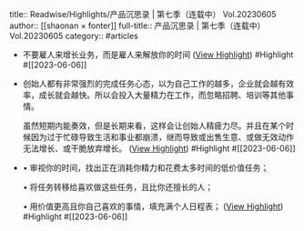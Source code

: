 title:: Readwise/Highlights/产品沉思录 | 第七季（连载中） Vol.20230605
author:: [[shaonan × fonter]]
full-title:: 产品沉思录 | 第七季（连载中） Vol.20230605
category:: #articles
- 不要雇人来增长业务，而是雇人来解放你的时间 ([View Highlight](https://read.readwise.io/read/01h288ppwjn1nvx95fxnpd7ydt)) #Highlight #[[2023-06-06]]
- 创始人都有非常强烈的完成任务心态，以为自己工作的越多，企业就会越有效率，成长就会越快。所以会投入大量精力在工作，而忽略招聘、培训等其他事情。
  
  虽然短期内能奏效，但是长期来看，这样会让创始人精疲力尽。并且在某个时候因为过于忙碌导致生活和事业都崩溃，继而导致或出售生意、或做无效动作无法增长、或干脆放弃增长。 ([View Highlight](https://read.readwise.io/read/01h288pzwfm1vsqyekcrjv08kg)) #Highlight #[[2023-06-06]]
- •   审视你的时间，找出正在消耗你精力和花费太多时间的低价值任务；
    
  •   将任务转移给喜欢做这些任务，且比你还擅长的人；
    
  •   用价值更高且你自己喜欢的事情，填充满个人日程表； ([View Highlight](https://read.readwise.io/read/01h288qeex4f0ndzetrhsz18fp)) #Highlight #[[2023-06-06]]